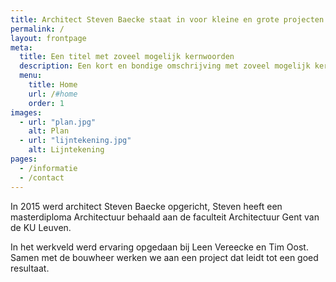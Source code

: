 ```yaml
---
title: Architect Steven Baecke staat in voor kleine en grote projecten.
permalink: /
layout: frontpage
meta:
  title: Een titel met zoveel mogelijk kernwoorden
  description: Een kort en bondige omschrijving met zoveel mogelijk kernwoorden zoals architect, nieuwbouw, verbouwingen, renovaties...
  menu:
    title: Home
    url: /#home
    order: 1
images:
  - url: "plan.jpg"
    alt: Plan
  - url: "lijntekening.jpg"
    alt: Lijntekening
pages:
  - /informatie
  - /contact
---
```


In 2015 werd architect Steven Baecke opgericht, Steven heeft een masterdiploma Architectuur behaald aan
de faculteit Architectuur Gent van de KU Leuven.

In het werkveld werd ervaring opgedaan bij Leen Vereecke en Tim Oost. Samen met de bouwheer werken we aan een project dat leidt tot een goed resultaat.



